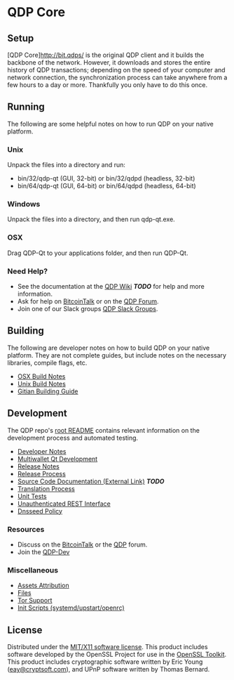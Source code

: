 QDP Core
=====================

Setup
---------------------
[QDP Core]http://bit.qdps/ is the original QDP client and it builds the backbone of the network. However, it downloads and stores the entire history of QDP transactions; depending on the speed of your computer and network connection, the synchronization process can take anywhere from a few hours to a day or more. Thankfully you only have to do this once.

Running
---------------------
The following are some helpful notes on how to run QDP on your native platform.

### Unix

Unpack the files into a directory and run:

- bin/32/qdp-qt (GUI, 32-bit) or bin/32/qdpd (headless, 32-bit)
- bin/64/qdp-qt (GUI, 64-bit) or bin/64/qdpd (headless, 64-bit)

### Windows

Unpack the files into a directory, and then run qdp-qt.exe.

### OSX

Drag QDP-Qt to your applications folder, and then run QDP-Qt.

### Need Help?

* See the documentation at the [QDP Wiki](https://en.bitcoin.it/wiki/Main_Page) ***TODO***
for help and more information.
* Ask for help on [BitcoinTalk](https://bitcointalk.org/index.php?topic=1604893.0) or on the [QDP Forum](https://google.forum.com/).
* Join one of our Slack groups [QDP Slack Groups](https://google.slack.com/).

Building
---------------------
The following are developer notes on how to build QDP on your native platform. They are not complete guides, but include notes on the necessary libraries, compile flags, etc.

- [OSX Build Notes](build-osx.md)
- [Unix Build Notes](build-unix.md)
- [Gitian Building Guide](gitian-building.md)

Development
---------------------
The QDP repo's [root README](https://github.com/QDPCRYPTO/QDP/blob/master/README.md) contains relevant information on the development process and automated testing.

- [Developer Notes](developer-notes.md)
- [Multiwallet Qt Development](multiwallet-qt.md)
- [Release Notes](release-notes.md)
- [Release Process](release-process.md)
- [Source Code Documentation (External Link)](https://dev.visucore.com/bitcoin/doxygen/) ***TODO***
- [Translation Process](translation_process.md)
- [Unit Tests](unit-tests.md)
- [Unauthenticated REST Interface](REST-interface.md)
- [Dnsseed Policy](dnsseed-policy.md)

### Resources

* Discuss on the [BitcoinTalk](https://bitcointalk.org/index.php?topic=1604893.0) or the [QDP](https://google.forum.com/) forum.
* Join the [QDP-Dev](https://google.slack.com/) 

### Miscellaneous
- [Assets Attribution](assets-attribution.md)
- [Files](files.md)
- [Tor Support](tor.md)
- [Init Scripts (systemd/upstart/openrc)](init.md)

License
---------------------
Distributed under the [MIT/X11 software license](http://www.opensource.org/licenses/mit-license.php).
This product includes software developed by the OpenSSL Project for use in the [OpenSSL Toolkit](https://www.openssl.org/). This product includes
cryptographic software written by Eric Young ([eay@cryptsoft.com](mailto:eay@cryptsoft.com)), and UPnP software written by Thomas Bernard.
